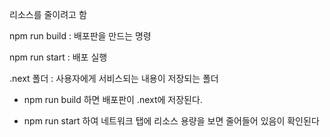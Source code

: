 리소스를 줄이려고 함

npm run build : 배포판을 만드는 명령

npm run start : 배포 실행

.next 폴더 : 사용자에게 서비스되는 내용이 저장되는 폴더

- npm run build 하면 배포판이 .next에 저장된다.

- npm run start 하여 네트워크 탭에 리소스 용량을 보면 줄어들어 있음이 확인된다

